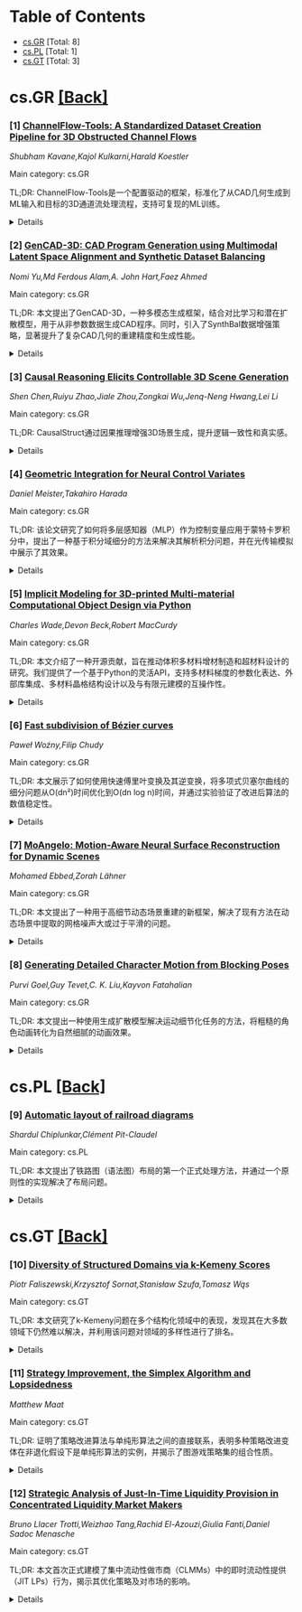 <div id=toc></div>

# Table of Contents

- [cs.GR](#cs.GR) [Total: 8]
- [cs.PL](#cs.PL) [Total: 1]
- [cs.GT](#cs.GT) [Total: 3]


<div id='cs.GR'></div>

# cs.GR [[Back]](#toc)

### [1] [ChannelFlow-Tools: A Standardized Dataset Creation Pipeline for 3D Obstructed Channel Flows](https://arxiv.org/abs/2509.15236)
*Shubham Kavane,Kajol Kulkarni,Harald Koestler*

Main category: cs.GR

TL;DR: ChannelFlow-Tools是一个配置驱动的框架，标准化了从CAD几何生成到ML输入和目标的3D通道流处理流程，支持可复现的ML训练。


<details>
  <summary>Details</summary>
Motivation: 为了解决3D通道流数据生成和ML输入准备中的一致性和可复现性问题，提供了一个标准化的工具链。

Method: 该框架整合了几何合成、可行性检查、SDF体素化、HPC上的求解器自动化和多分辨率张量重采样，所有步骤由单一配置管理。

Result: 案例中生成了10,000多个场景，展示了存储权衡的端到端评估，以及标准化表示对ML训练的支持。

Conclusion: ChannelFlow-Tools将数据集创建转变为可配置和可复现的流程，适用于CFD替代模型开发。

Abstract: We present ChannelFlow-Tools, a configuration-driven framework that
standardizes the end-to-end path from programmatic CAD solid generation to
ML-ready inputs and targets for 3D obstructed channel flows. The toolchain
integrates geometry synthesis with feasibility checks, signed distance field
(SDF) voxelization, automated solver orchestration on HPC (waLBerla LBM), and
Cartesian resampling to co-registered multi-resolution tensors. A single
Hydra/OmegaConf configuration governs all stages, enabling deterministic
reproduction and controlled ablations. As a case study, we generate 10k+ scenes
spanning Re=100-15000 with diverse shapes and poses. An end-to-end evaluation
of storage trade-offs directly from the emitted artifacts, a minimal 3D U-Net
at 128x32x32, and example surrogate models with dataset size illustrate that
the standardized representations support reproducible ML training.
ChannelFlow-Tools turns one-off dataset creation into a reproducible,
configurable pipeline for CFD surrogate modeling.

</details>


### [2] [GenCAD-3D: CAD Program Generation using Multimodal Latent Space Alignment and Synthetic Dataset Balancing](https://arxiv.org/abs/2509.15246)
*Nomi Yu,Md Ferdous Alam,A. John Hart,Faez Ahmed*

Main category: cs.GR

TL;DR: 本文提出了GenCAD-3D，一种多模态生成框架，结合对比学习和潜在扩散模型，用于从非参数数据生成CAD程序。同时，引入了SynthBal数据增强策略，显著提升了复杂CAD几何的重建精度和生成性能。


<details>
  <summary>Details</summary>
Motivation: 目前深度生成模型在自动化CAD生成方面因数据不平衡和不足而受限，特别是缺乏复杂CAD程序的表示。

Method: GenCAD-3D框架结合对比学习和潜在扩散模型，SynthBal策略用于数据增强。

Result: 实验显示SynthBal显著提升了重建精度，减少了无效CAD模型的生成，并在高复杂度几何上表现优异。

Conclusion: 该研究成果有望优化逆向工程并推动工程设计的自动化进程，相关数据集和代码将公开。

Abstract: CAD programs, structured as parametric sequences of commands that compile
into precise 3D geometries, are fundamental to accurate and efficient
engineering design processes. Generating these programs from nonparametric data
such as point clouds and meshes remains a crucial yet challenging task,
typically requiring extensive manual intervention. Current deep generative
models aimed at automating CAD generation are significantly limited by
imbalanced and insufficiently large datasets, particularly those lacking
representation for complex CAD programs. To address this, we introduce
GenCAD-3D, a multimodal generative framework utilizing contrastive learning for
aligning latent embeddings between CAD and geometric encoders, combined with
latent diffusion models for CAD sequence generation and retrieval.
Additionally, we present SynthBal, a synthetic data augmentation strategy
specifically designed to balance and expand datasets, notably enhancing
representation of complex CAD geometries. Our experiments show that SynthBal
significantly boosts reconstruction accuracy, reduces the generation of invalid
CAD models, and markedly improves performance on high-complexity geometries,
surpassing existing benchmarks. These advancements hold substantial
implications for streamlining reverse engineering and enhancing automation in
engineering design. We will publicly release our datasets and code, including a
set of 51 3D-printed and laser-scanned parts on our project site.

</details>


### [3] [Causal Reasoning Elicits Controllable 3D Scene Generation](https://arxiv.org/abs/2509.15249)
*Shen Chen,Ruiyu Zhao,Jiale Zhou,Zongkai Wu,Jenq-Neng Hwang,Lei Li*

Main category: cs.GR

TL;DR: CausalStruct通过因果推理增强3D场景生成，提升逻辑一致性和真实感。


<details>
  <summary>Details</summary>
Motivation: 现有方法难以建模对象间的复杂逻辑依赖和物理约束，限制了动态和真实环境的适应性。

Method: 嵌入因果推理框架，利用LLMs构建因果图，通过PID控制器优化对象位置和尺度，结合3D高斯飞溅和分数蒸馏采样提高准确性。

Result: 实验表明，CausalStruct生成的3D场景具有更强的逻辑一致性、真实空间交互和鲁棒适应性。

Conclusion: CausalStruct通过因果推理和物理约束的有效结合，显著提升了3D场景生成的真实感和动态适应性。

Abstract: Existing 3D scene generation methods often struggle to model the complex
logical dependencies and physical constraints between objects, limiting their
ability to adapt to dynamic and realistic environments. We propose
CausalStruct, a novel framework that embeds causal reasoning into 3D scene
generation. Utilizing large language models (LLMs), We construct causal graphs
where nodes represent objects and attributes, while edges encode causal
dependencies and physical constraints. CausalStruct iteratively refines the
scene layout by enforcing causal order to determine the placement order of
objects and applies causal intervention to adjust the spatial configuration
according to physics-driven constraints, ensuring consistency with textual
descriptions and real-world dynamics. The refined scene causal graph informs
subsequent optimization steps, employing a
Proportional-Integral-Derivative(PID) controller to iteratively tune object
scales and positions. Our method uses text or images to guide object placement
and layout in 3D scenes, with 3D Gaussian Splatting and Score Distillation
Sampling improving shape accuracy and rendering stability. Extensive
experiments show that CausalStruct generates 3D scenes with enhanced logical
coherence, realistic spatial interactions, and robust adaptability.

</details>


### [4] [Geometric Integration for Neural Control Variates](https://arxiv.org/abs/2509.15538)
*Daniel Meister,Takahiro Harada*

Main category: cs.GR

TL;DR: 该论文研究了如何将多层感知器（MLP）作为控制变量应用于蒙特卡罗积分中，提出了一种基于积分域细分的方法来解决其解析积分问题，并在光传输模拟中展示了其效果。


<details>
  <summary>Details</summary>
Motivation: 蒙特卡罗积分中的控制变量是一种降低方差的技术，但通用的神经网络难以进行解析积分。本文旨在探索一种简单神经网络模型的解析积分方法，以提升蒙特卡罗积分的效率。

Method: 论文采用多层感知器（MLP）作为模型，结合连续分段线性激活函数，提出了一种基于积分域细分的解析积分方法，并利用计算几何技术在2D中解决这一问题。

Result: 研究发现MLP可以作为控制变量与提出的积分方法结合使用，并在光传输模拟中验证了其有效性。

Conclusion: 论文证明了MLP作为控制变量在蒙特卡罗积分中的潜力，为解决神经网络解析积分问题提供了新思路。

Abstract: Control variates are a variance-reduction technique for Monte Carlo
integration. The principle involves approximating the integrand by a function
that can be analytically integrated, and integrating using the Monte Carlo
method only the residual difference between the integrand and the
approximation, to obtain an unbiased estimate. Neural networks are universal
approximators that could potentially be used as a control variate. However, the
challenge lies in the analytic integration, which is not possible in general.
In this manuscript, we study one of the simplest neural network models, the
multilayered perceptron (MLP) with continuous piecewise linear activation
functions, and its possible analytic integration. We propose an integration
method based on integration domain subdivision, employing techniques from
computational geometry to solve this problem in 2D. We demonstrate that an MLP
can be used as a control variate in combination with our integration method,
showing applications in the light transport simulation.

</details>


### [5] [Implicit Modeling for 3D-printed Multi-material Computational Object Design via Python](https://arxiv.org/abs/2509.15562)
*Charles Wade,Devon Beck,Robert MacCurdy*

Main category: cs.GR

TL;DR: 本文介绍了一种开源贡献，旨在推动体积多材料增材制造和超材料设计的研究。我们提供了一个基于Python的灵活API，支持多材料梯度的参数化表达、外部库集成、多材料晶格结构设计以及与有限元建模的互操作性。


<details>
  <summary>Details</summary>
Motivation: 加速多材料增材制造和超材料设计的研究，提供一种灵活的工具链，支持从设计到模拟的完整流程。

Method: 采用新颖的隐式多材料建模技术，实现晶格结构中多尺度的详细空间分级，并结合有限元分析进行预测性模拟。

Result: 通过案例研究展示了这些工具的实用性，包括功能梯度晶格、算法生成的结构以及模拟驱动的设计，如优化的多材料自行车座椅。

Conclusion: 本文提出的框架通过灵活的API和兼容标准切片软件的网格导出策略，显著提高了多材料计算设计方法的可访问性和采用率。

Abstract: This paper introduces open-source contributions designed to accelerate
research in volumetric multi-material additive manufacturing and metamaterial
design. We present a flexible Python-based API facilitating parametric
expression of multi-material gradients, integration with external libraries,
multi-material lattice structure design, and interoperability with finite
element modeling. Novel implicit multi-material modeling techniques enable
detailed spatial grading at multiple scales within lattice structures.
Additionally, our framework integrates with finite element analysis, offering
predictive simulations via adaptive mesh sizing and direct import of simulation
results to guide material distributions. Practical case studies illustrate the
utility of these contributions, including functionally graded lattices,
algorithmically generated structures, and simulation-informed designs,
exemplified by a multi-material bicycle seat optimized for mechanical
performance and rider comfort. Finally, we introduce a mesh export strategy
compatible with standard slicing software, significantly broadening the
accessibility and adoption of functionality graded computational design
methodologies for multi-material fabrication.

</details>


### [6] [Fast subdivision of Bézier curves](https://arxiv.org/abs/2509.15691)
*Paweł Woźny,Filip Chudy*

Main category: cs.GR

TL;DR: 本文展示了如何使用快速傅里叶变换及其逆变换，将多项式贝塞尔曲线的细分问题从O(dn²)时间优化到O(dn log n)时间，并通过实验验证了改进后算法的数值稳定性。


<details>
  <summary>Details</summary>
Motivation: 为了解决现行de Casteljau算法在细分多项式贝塞尔曲线时时间复杂度过高的问题，提出了一种更高效的替代方法。

Method: 利用快速傅里叶变换及其逆变换，将细分问题的时间复杂度降低到O(dn log n)，并探讨了算法的数值稳定性及其改进版本。

Result: 实验表明，新方法在数值稳定性上有良好的表现，特别是经过改进后的版本。此外，新方法在扩展控制点时只需O(d)时间即可完成更新。

Conclusion: 新方法不仅显著提高了细分效率，还适用于有理贝塞尔曲线和矩形贝塞尔曲面的细分，以及贝塞尔曲线导数的快速计算。

Abstract: It is well-known that a $d$-dimensional polynomial B\'{e}zier curve of degree
$n$ can be subdivided into two segments using the famous de Casteljau algorithm
in $O(dn^2)$ time. Can this problem be solved more efficiently? In this paper,
we show that it is possible to do this in $O(dn\log{n})$ time using the fast
Fourier transform and its inverse. Experiments show that the direct application
of the new method performs well only for small values of $n$, as the algorithm
is numerically unstable. However, a slightly modified version -- which still
has $O(dn\log{n})$ computational complexity -- offers good numerical quality,
which is confirmed by numerical experiments conducted in \textsf{Python}.
Moreover, the new method has a nice property: if a B\'{e}zier curve is extended
by an additional control point, the subdivision can be updated in $O(d)$ time.
  A similar idea can be applied to speed up the subdivision of rational
B\'{e}zier curves and rectangular B\'{e}zier surfaces, as well as to compute
the derivatives of B\'{e}zier curves more efficiently.

</details>


### [7] [MoAngelo: Motion-Aware Neural Surface Reconstruction for Dynamic Scenes](https://arxiv.org/abs/2509.15892)
*Mohamed Ebbed,Zorah Lähner*

Main category: cs.GR

TL;DR: 本文提出了一种用于高细节动态场景重建的新框架，解决了现有方法在动态场景中提取的网格噪声大或过于平滑的问题。


<details>
  <summary>Details</summary>
Motivation: 动态场景的多视角视频重建在计算机视觉中是一个基础性挑战，现有的动态方法在新视角合成方面表现良好，但提取的网格质量不高，且几何保真度低。

Method: 该框架基于静态3D重建方法NeuralAngelo，通过从初始帧生成高质量的模板场景重建，并联合优化变形场以跟踪模板并基于时间序列进行细化。

Result: 在ActorsHQ数据集上，该方法展示了优于现有最先进方法的重建精度。

Conclusion: 该框架通过灵活的模板和联合优化的变形场，能够有效地处理动态场景中的几何变化，实现了高质量的重建结果。

Abstract: Dynamic scene reconstruction from multi-view videos remains a fundamental
challenge in computer vision. While recent neural surface reconstruction
methods have achieved remarkable results in static 3D reconstruction, extending
these approaches with comparable quality for dynamic scenes introduces
significant computational and representational challenges. Existing dynamic
methods focus on novel-view synthesis, therefore, their extracted meshes tend
to be noisy. Even approaches aiming for geometric fidelity often result in too
smooth meshes due to the ill-posedness of the problem. We present a novel
framework for highly detailed dynamic reconstruction that extends the static 3D
reconstruction method NeuralAngelo to work in dynamic settings. To that end, we
start with a high-quality template scene reconstruction from the initial frame
using NeuralAngelo, and then jointly optimize deformation fields that track the
template and refine it based on the temporal sequence. This flexible template
allows updating the geometry to include changes that cannot be modeled with the
deformation field, for instance occluded parts or the changes in the topology.
We show superior reconstruction accuracy in comparison to previous
state-of-the-art methods on the ActorsHQ dataset.

</details>


### [8] [Generating Detailed Character Motion from Blocking Poses](https://arxiv.org/abs/2509.16064)
*Purvi Goel,Guy Tevet,C. K. Liu,Kayvon Fatahalian*

Main category: cs.GR

TL;DR: 本文提出一种使用生成扩散模型解决运动细节化任务的方法，将粗糙的角色动画转化为自然细腻的动画效果。


<details>
  <summary>Details</summary>
Motivation: 当前扩散模型可以修正不精确时间点的姿势，但缺乏有效方法利用扩散先验将稀疏的阻挡姿势增强为更多细节的姿势。

Method: 采用推理时的简单技巧：在扩散步骤中，将无条件扩散模型的输出与输入阻挡姿势约束通过容忍权重混合，作为输入传递给已有的运动重时模型。

Result: 该方法显著优于现有通过混合模型输出或通过表达阻挡姿势约束作为指导的方法，首次实现了将阻挡级姿势稳健地转化为可信的细节化角色动画。

Conclusion: 通过结合无条件扩散模型和阻挡姿势约束的方法，成功开发出首个能够将粗糙动画转化为自然细腻动画的扩散模型。

Abstract: We focus on the problem of using generative diffusion models for the task of
motion detailing: converting a rough version of a character animation,
represented by a sparse set of coarsely posed, and imprecisely timed blocking
poses, into a detailed, natural looking character animation. Current diffusion
models can address the problem of correcting the timing of imprecisely timed
poses, but we find that no good solution exists for leveraging the diffusion
prior to enhance a sparse set of blocking poses with additional pose detail. We
overcome this challenge using a simple inference-time trick. At certain
diffusion steps, we blend the outputs of an unconditioned diffusion model with
input blocking pose constraints using per-blocking-pose tolerance weights, and
pass this result in as the input condition to an pre-existing motion retiming
model. We find this approach works significantly better than existing
approaches that attempt to add detail by blending model outputs or via
expressing blocking pose constraints as guidance. The result is the first
diffusion model that can robustly convert blocking-level poses into plausible
detailed character animations.

</details>


<div id='cs.PL'></div>

# cs.PL [[Back]](#toc)

### [9] [Automatic layout of railroad diagrams](https://arxiv.org/abs/2509.15834)
*Shardul Chiplunkar,Clément Pit-Claudel*

Main category: cs.PL

TL;DR: 本文提出了铁路图（语法图）布局的第一个正式处理方法，并通过一个原则性的实现解决了布局问题。


<details>
  <summary>Details</summary>
Motivation: 铁路图作为一种直观的语法可视化工具，由于缺乏正式布局方法和有限工具支持，通常仅用于手绘文档。本文旨在填补这一空白。

Method: 通过将问题描述为从‘图语言’（指定概念组件及其连接方式）到‘布局语言’（指定基本图形及其大小和位置）的编译，实现了一个编译器，支持自动换行、对齐和调整。

Result: 实验表明，该编译器能够将常见语法（如正则表达式和巴科斯范式）转换为铁路图，其输出与手绘图和其他工具的输出相比具有实用性。

Conclusion: 本文提出的方法为铁路图布局提供了首个正式解决方案，并通过实验验证了其有效性，为语法可视化工具的改进奠定了基础。

Abstract: Railroad diagrams (also called "syntax diagrams") are a common, intuitive
visualization of grammars, but limited tooling and a lack of formal attention
to their layout mostly confines them to hand-drawn documentation. We present
the first formal treatment of railroad diagram layout along with a principled,
practical implementation. We characterize the problem as compiling a *diagram
language* (specifying conceptual components and how they connect and compose)
to a *layout language* (specifying basic graphical shapes and their sizes and
positions). We then implement a compiler that performs *line wrapping* to meet
a target width, as well as vertical *alignment* and horizontal *justification*
per user-specified policies. We frame line wrapping as an optimization problem,
where we describe principled dimensions of optimality and implement
corresponding heuristics. For front-end evaluation, we show that our diagram
language is well-suited for common applications by describing how regular
expressions and Backus-Naur form can be compiled to it. For back-end
evaluation, we argue that our compiler is practical by comparing its output to
diagrams laid out by hand and by other tools.

</details>


<div id='cs.GT'></div>

# cs.GT [[Back]](#toc)

### [10] [Diversity of Structured Domains via k-Kemeny Scores](https://arxiv.org/abs/2509.15812)
*Piotr Faliszewski,Krzysztof Sornat,Stanisław Szufa,Tomasz Wąs*

Main category: cs.GT

TL;DR: 本文研究了k-Kemeny问题在多个结构化领域中的表现，发现其在大多数领域下仍然难以解决，并利用该问题对领域的多样性进行了排名。


<details>
  <summary>Details</summary>
Motivation: 研究k-Kemeny问题在结构化领域中的计算复杂性及其对领域多样性的衡量能力。

Method: 通过分析单峰、单交叉、群可分离和欧几里得等结构化领域，探讨k-Kemeny问题的计算复杂性。

Result: 研究结果表明，k-Kemeny在大多数结构化领域下仍然难以解决，尤其是对于k=2的情况。同时，该问题被用于对这些领域的多样性进行排名。

Conclusion: k-Kemeny问题在结构化领域中的计算复杂性较高，但它为衡量这些领域的多样性提供了有效的工具。

Abstract: In the k-Kemeny problem, we are given an ordinal election, i.e., a collection
of votes ranking the candidates from best to worst, and we seek the smallest
number of swaps of adjacent candidates that ensure that the election has at
most k different rankings. We study this problem for a number of structured
domains, including the single-peaked, single-crossing, group-separable, and
Euclidean ones. We obtain two kinds of results: (1) We show that k-Kemeny
remains intractable under most of these domains, even for k=2, and (2) we use
k-Kemeny to rank these domains in terms of their diversity.

</details>


### [11] [Strategy Improvement, the Simplex Algorithm and Lopsidedness](https://arxiv.org/abs/2509.16075)
*Matthew Maat*

Main category: cs.GT

TL;DR: 证明了策略改进算法与单纯形算法之间的直接联系，表明多种策略改进变体在非退化假设下是单纯形算法的实例，并揭示了图游戏策略集的组合性质。


<details>
  <summary>Details</summary>
Motivation: 探索策略改进算法与单纯形算法的相似性及其理论联系，弥补了先前研究中需要通过中间马尔可夫决策过程的局限性。

Method: 通过非退化假设，证明策略改进算法在公平性和均值支付博弈中是单纯形算法的实例。

Result: 建立了策略改进与单纯形算法的直接联系，揭示了图游戏中策略集的组合性质，特别是与不平衡集的关联。

Conclusion: 研究不仅深化了对策略改进算法的理解，还拓宽了其在博弈论和优化领域的应用潜力。

Abstract: The strategy improvement algorithm for mean payoff games and parity games is
a local improvement algorithm, just like the simplex algorithm for linear
programs. Their similarity has turned out very useful: many lower bounds on
running time for the simplex method have been created from lower bounds for
strategy improvement. However, earlier connections between these algorithms
required constructing an intermediate Markov decision process, which is not
always possible. We prove a formal, direct connection between the two
algorithms, showing that many variants of strategy improvement for parity and
mean payoff games are truly an instance of the simplex algorithm, under mild
nondegeneracy assumptions. As a result of this, we derive some combinatorial
properties of the structure of strategy sets of various related games on
graphs. In particular, we show a connection to lopsided sets.

</details>


### [12] [Strategic Analysis of Just-In-Time Liquidity Provision in Concentrated Liquidity Market Makers](https://arxiv.org/abs/2509.16157)
*Bruno Llacer Trotti,Weizhao Tang,Rachid El-Azouzi,Giulia Fanti,Daniel Sadoc Menasche*

Main category: cs.GT

TL;DR: 本文首次正式建模了集中流动性做市商（CLMMs）中的即时流动性提供（JIT LPs）行为，揭示其优化策略及对市场的影响。


<details>
  <summary>Details</summary>
Motivation: 现有研究缺乏对即时流动性提供者（JIT LPs）行为的系统性理解，这些策略性代理通过单次交换试图获取高额费用，本文旨在填补这一空白。

Method: 通过建立交易级模型，分析了CLMMs中的价格影响和费用分配，并公式化JIT LPs的非线性优化问题，证明了最优策略的存在。

Result: 研究表明，在风险资产流动性池中，现有JIT LPs行为与最优策略存在显著差距，若考虑价格影响，收益可提高69%。此外，JIT流动性可提高市场效率，减少交易滑点，但会降低被动LP收益。

Conclusion: 本文为JIT LPs行为提供了理论模型和最优策略，展示了其对市场效率和被动LP收益的双重影响。

Abstract: Liquidity providers (LPs) are essential figures in the operation of automated
market makers (AMMs); in exchange for transaction fees, LPs lend the liquidity
that allows AMMs to operate. While many prior works have studied the incentive
structures of LPs in general, we currently lack a principled understanding of a
special class of LPs known as Just-In-Time (JIT) LPs. These are strategic
agents who momentarily supply liquidity for a single swap, in an attempt to
extract disproportionately high fees relative to the remaining passive LPs.
This paper provides the first formal, transaction-level model of JIT liquidity
provision for a widespread class of AMMs known as Concentrated Liquidity Market
Makers (CLMMs), as seen in Uniswap V3, for instance. We characterize the
landscape of price impact and fee allocation in these systems, formulate and
analyze a non-linear optimization problem faced by JIT LPs, and prove the
existence of an optimal strategy. By fitting our optimal solution for JIT LPs
to real-world CLMMs, we observe that in liquidity pools (particularly those
with risky assets), there is a significant gap between observed and optimal JIT
behavior. Existing JIT LPs often fail to account for price impact; doing so, we
estimate they could increase earnings by up to 69% on average over small time
windows. We also show that JIT liquidity, when deployed strategically, can
improve market efficiency by reducing slippage for traders, albeit at the cost
of eroding average passive LP profits by up to 44% per trade.

</details>

